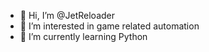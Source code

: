 - 👋 Hi, I’m @JetReloader
- 👀 I’m interested in game related automation
- 🌱 I’m currently learning Python

